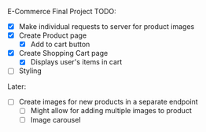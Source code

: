 E-Commerce Final Project TODO:

- [x] Make individual requests to server for product images
- [x] Create Product page
  - [x] Add to cart button
- [x] Create Shopping Cart page
  - [x] Displays user's items in cart
- [ ] Styling

Later:

- [ ] Create images for new products in a separate endpoint
  - [ ] Might allow for adding multiple images to product
  - [ ] Image carousel